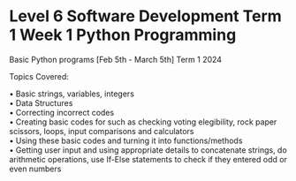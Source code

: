 # Level 6 Software Development Term 1 Week 1 Python Programming

Basic Python programs [Feb 5th - March 5th] Term 1  2024

Topics Covered:

• Basic strings, variables, integers <br>
• Data Structures  <br>
• Correcting incorrect codes  <br>
• Creating basic codes for such as checking voting elegibility, rock paper scissors, loops, input comparisons and calculators <br> 
• Using these basic codes and turning it into functions/methods <br>
• Getting user input and using appropriate details to concatenate strings, do arithmetic operations, use If-Else statements to check if they entered odd or even numbers <br>

